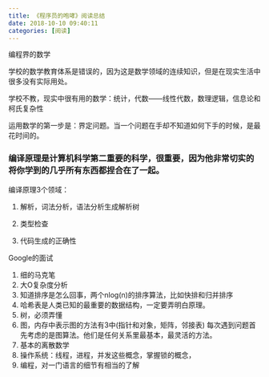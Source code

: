 ```yaml
---
title: 《程序员的咆哮》阅读总结
date: 2018-10-10 09:40:11
categories: [阅读]
---
```




编程界的数学

学校的数学教育体系是错误的，因为这是数学领域的连续知识，但是在现实生活中很多没有实际用处。

学校不教，现实中很有用的数学：统计，代数——线性代数，数理逻辑，信息论和柯氏复杂性

运用数学的第一步是：界定问题。当一个问题在手却不知道如何下手的时候，是最花时间的。



### 编译原理是计算机科学第二重要的科学，很重要，因为他非常切实的将你学到的几乎所有东西都捏合在了一起。

编译原理3个领域：
1. 解析，词法分析，语法分析生成解析树

2. 类型检查
3. 代码生成的正确性

Google的面试

1. 细的马克笔
2. 大O复杂度分析
3. 知道排序是怎么回事，两个nlog(n)的排序算法，比如快排和归并排序
4. 哈希表是人类已知的最重要的数据结构，一定要弄明白原理。
5. 树，必须弄懂
6. 图，内存中表示图的方法有3中(指针和对象，矩阵，邻接表)
  每次遇到问题首先考虑的是图算法。他们是任何关系里最基本，最灵活的方法。
7. 基本的离散数学
8. 操作系统：线程，进程，并发这些概念，掌握锁的概念，
9. 编程，对一门语言的细节有相当的了解